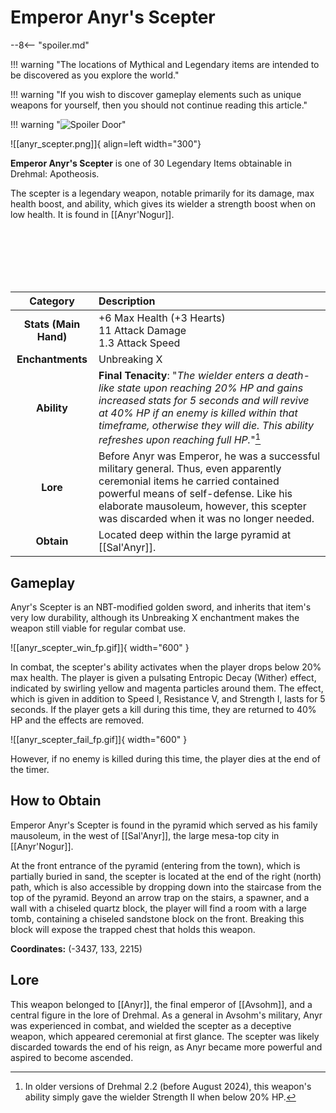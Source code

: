 # Emperor Anyr's Scepter

--8<-- "spoiler.md"

!!! warning "The locations of Mythical and Legendary items are intended to be discovered as you explore the world."

!!! warning "If you wish to discover gameplay elements such as unique weapons for yourself, then you should not continue reading this article."

!!! warning "![Spoiler Door](/assets/img/spoiler_door.png)"

![[anyr_scepter.png]]{ align=left width="300"}

**Emperor Anyr's Scepter** is one of 30 Legendary Items obtainable in Drehmal: Apotheosis.

The scepter is a legendary weapon, notable primarily for its damage, max health boost, and ability, which gives its wielder a strength boost when on low health. It is found in [[Anyr'Nogur]].

<br> <br> <br> <br> <br>

| Category | Description                 |
|:--------------------------------:|:-----------------------------------------------------------------------------------------------------------------------------------------------------------------------------|
| **Stats (Main Hand)**         | +6 Max Health (+3 Hearts) <br> 11 Attack Damage <br> 1.3 Attack Speed            |
| **Enchantments**              | Unbreaking X |
| **Ability**                   | **Final Tenacity**: "*The wielder enters a death-like state upon reaching 20% HP and gains increased stats for 5 seconds and will revive at 40% HP if an enemy is killed within that timeframe, otherwise they will die. This ability refreshes upon reaching full HP.*"[^1] |
| **Lore**                      | Before Anyr was Emperor, he was a successful military general. Thus, even apparently ceremonial items he carried contained powerful means of self-defense. Like his elaborate mausoleum, however, this scepter was discarded when it was no longer needed. |
| **Obtain**                    | Located deep within the large pyramid at [[Sal'Anyr]].   |

## Gameplay
Anyr's Scepter is an NBT-modified golden sword, and inherits that item's very low durability, although its Unbreaking X enchantment makes the weapon still viable for regular combat use. 

![[anyr_scepter_win_fp.gif]]{ width="600" }

In combat, the scepter's ability activates when the player drops below 20% max health. The player is given a pulsating Entropic Decay (Wither) effect, indicated by swirling yellow and magenta particles around them. The effect, which is given in addition to Speed I, Resistance V, and Strength I, lasts for 5 seconds. If the player gets a kill during this time, they are returned to 40% HP and the effects are removed.

![[anyr_scepter_fail_fp.gif]]{ width="600" }

However, if no enemy is killed during this time, the player dies at the end of the timer.

## How to Obtain
Emperor Anyr's Scepter is found in the pyramid which served as his family mausoleum, in the west of [[Sal'Anyr]], the large mesa-top city in [[Anyr'Nogur]].

At the front entrance of the pyramid (entering from the town), which is partially buried in sand, the scepter is located at the end of the right (north) path, which is also accessible by dropping down into the staircase from the top of the pyramid. Beyond an arrow trap on the stairs, a spawner, and a wall with a chiseled quartz block, the player will find a room with a large tomb, containing a chiseled sandstone block on the front. Breaking this block will expose the trapped chest that holds this weapon.

**Coordinates:** (-3437, 133, 2215)

## Lore
This weapon belonged to [[Anyr]], the final emperor of [[Avsohm]], and a central figure in the lore of Drehmal. As a general in Avsohm's military, Anyr was experienced in combat, and wielded the scepter as a deceptive weapon, which appeared ceremonial at first glance. The scepter was likely discarded towards the end of his reign, as Anyr became more powerful and aspired to become ascended.

[^1]: In older versions of Drehmal 2.2 (before August 2024), this weapon's ability simply gave the wielder Strength II when below 20% HP.